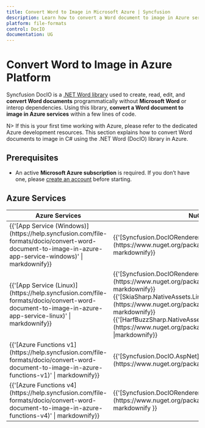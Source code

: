 ```yaml
---
title: Convert Word to Image in Microsoft Azure | Syncfusion
description: Learn how to convert a Word document to image in Azure services using Syncfusion .NET Word (DocIO) library in C#.
platform: file-formats
control: DocIO
documentation: UG
---
```


# Convert Word to Image in Azure Platform 

Syncfusion DocIO is a [.NET Word library](https://www.syncfusion.com/document-processing/word-framework/net/word-library) used to create, read, edit, and **convert Word documents** programmatically without **Microsoft Word** or interop dependencies. Using this library, **convert a Word document to image in Azure services** within a few lines of code.

N> If this is your first time working with Azure, please refer to the dedicated Azure development resources. This section explains how to convert Word documents to image in C# using the .NET Word (DocIO) library in Azure. 

## Prerequisites 
* An active **Microsoft Azure subscription** is required. If you don’t have one, please [create an account](https://portal.azure.com/#home) before starting.

## Azure Services
<table>
<thead>
<tr>
<th>
Azure Services<br/></th><th>
NuGet packages required<br/></th></tr></thead>
<tr>
<td>
{{'[App Service (Windows)](https://help.syncfusion.com/file-formats/docio/convert-word-document-to-image-in-azure-app-service-windows)' | markdownify}}
<br/></td><td>
{{'[Syncfusion.DocIORenderer.Net.Core](https://www.nuget.org/packages/Syncfusion.DocIORenderer.Net.Core)' | markdownify}}</td></tr>
<tr>
<td>
{{'[App Service (Linux)](https://help.syncfusion.com/file-formats/docio/convert-word-document-to-image-in-azure-app-service-linux)' | markdownify}}
<br/></td><td>
{{'[Syncfusion.DocIORenderer.Net.Core](https://www.nuget.org/packages/Syncfusion.DocIORenderer.Net.Core)' | markdownify}}<br/>
{{'[SkiaSharp.NativeAssets.Linux v2.88.6](https://www.nuget.org/packages/SkiaSharp.NativeAssets.Linux/2.88.6)' | markdownify}}<br/>{{'[HarfBuzzSharp.NativeAssets.Linux v2.8.2.2](https://www.nuget.org/packages/HarfBuzzSharp.NativeAssets.Linux/2.8.2.2)' |markdownify}} <br/></td></tr>
<tr>
<td>
{{'[Azure Functions v1](https://help.syncfusion.com/file-formats/docio/convert-word-document-to-image-in-azure-functions-v1)' | markdownify}}
 <br/></td><td>
{{'[Syncfusion.DocIO.AspNet](https://www.nuget.org/packages/Syncfusion.DocIO.AspNet)' |markdownify}} <br/></td></tr>
<tr>
<td>
{{'[Azure Functions v4](https://help.syncfusion.com/file-formats/docio/convert-word-document-to-image-in-azure-functions-v4)' | markdownify}}
<br/></td><td>
{{'[Syncfusion.DocIORenderer.Net.Core](https://www.nuget.org/packages/Syncfusion.DocIORenderer.Net.Core)' | markdownify }}<br/></td></tr>
</table>
